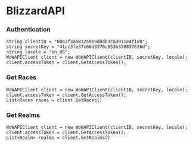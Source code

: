 # BlizzardAPI

### Authentication ###

```
string clientID = "08b3f3aa83259e9d0db3ca3911e4f180";
string secretKey = "41cc3fe37c66d3370c653b330837636d";
string locale = "en_US";
WoWAPIClient client = new WoWAPIClient(clientID, secretKey, locale);
client.accessToken = client.GetAccessToken();
```

### Get Races ###
```
WoWAPIClient client = new WoWAPIClient(clientID, secretKey, locale);
client.accessToken = client.GetAccessToken();
List<Race> races = client.GetRaces()
```


### Get Realms ###
```
WoWAPIClient client = new WoWAPIClient(clientID, secretKey, locale);
client.accessToken = client.GetAccessToken();
List<Realm> realms = client.GetRealms()
```
